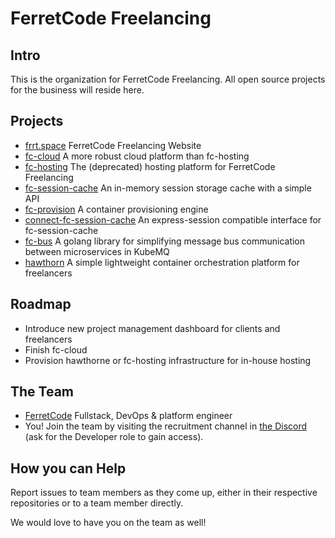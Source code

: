 # FerretCode Freelancing
 
## Intro
This is the organization for FerretCode Freelancing. All open source projects for the business will reside here.

## Projects
- [frrt.space](https://github.com/FerretCode-Freelancing/website) FerretCode Freelancing Website
- [fc-cloud](https://github.com/FerretCode-Freelancing/fc-cloud) A more robust cloud platform than fc-hosting
- [fc-hosting](https://github.com/FerretCode-Freelancing/fc-hosting) The (deprecated) hosting platform for FerretCode Freelancing
- [fc-session-cache](https://github.com/FerretCode-Freelancing/fc-session-cache) An in-memory session storage cache with a simple API
- [fc-provision](https://github.com/FerretCode-Freelancing/fc-provision) A container provisioning engine
- [connect-fc-session-cache](https://github.com/FerretCode-Freelancing/connect-fc-session-cache) An express-session compatible interface for fc-session-cache
- [fc-bus](https://github.com/ferretcode-freelancing/fc-bus) A golang library for simplifying message bus communication between microservices in KubeMQ
- [hawthorn](https://github.com/ferretcode-freelancing/hawthorn) A simple lightweight container orchestration platform for freelancers

## Roadmap
- Introduce new project management dashboard for clients and freelancers
- Finish fc-cloud
- Provision hawthorne or fc-hosting infrastructure for in-house hosting

## The Team
- [FerretCode](https://github.com/ferretcode) Fullstack, DevOps & platform engineer
- You! Join the team by visiting the recruitment channel in [the Discord](https://discord.com/invite/m92EwKgVa5) (ask for the Developer role to gain access).

## How you can Help
Report issues to team members as they come up, either in their respective repositories or to a team member directly.

We would love to have you on the team as well!
